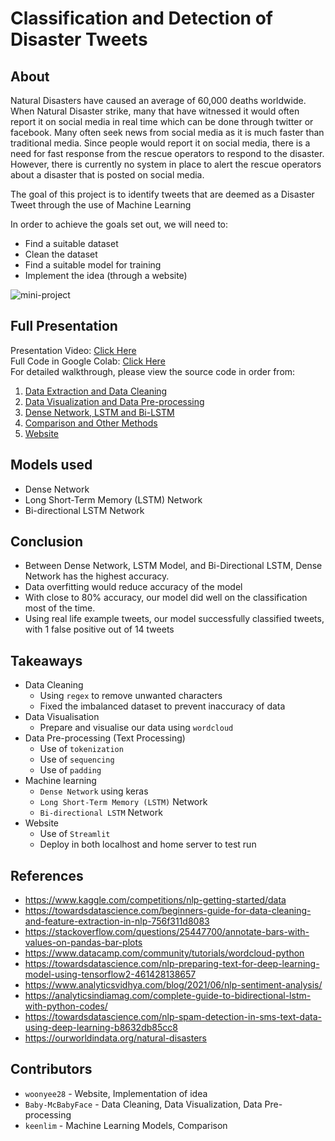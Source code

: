 # Classification and Detection of Disaster Tweets

## About
Natural Disasters have caused an average of 60,000 deaths worldwide. When Natural Disaster strike, many that have witnessed it would often report it on social media in real time which can be done through twitter or facebook. Many often seek news from social media as it is much faster than traditional media. Since people would report it on social media, there is a need for fast response from the rescue operators to respond to the disaster. However, there is currently no system in place to alert the rescue operators about a disaster that is posted on social media.

The goal of this project is to identify tweets that are deemed as a Disaster Tweet through the use of Machine Learning

In order to achieve the goals set out, we will need to:
* Find a suitable dataset
* Clean the dataset
* Find a suitable model for training
* Implement the idea (through a website)

![mini-project](https://user-images.githubusercontent.com/32679064/161420789-8ce35467-9ec5-4997-947d-efdf00348fc6.gif)

## Full Presentation
Presentation Video: [Click Here](https://www.youtube.com/watch?v=9YFjJz0AOWY&ab_channel=NgWoonYee)     
Full Code in Google Colab: [Click Here](https://colab.research.google.com/drive/1Ui0s3H-CxEHLlRc0PvCCcfNcxYIcEwzE?usp=sharing)     
For detailed walkthrough, please view the source code in order from:   

1. [Data Extraction and Data Cleaning](https://github.com/woonyee28/mini-project/blob/main/Data_Extraction_and_Data_Cleaning.ipynb)
2. [Data Visualization and Data Pre-processing](https://github.com/woonyee28/mini-project/blob/main/Data_Visualization_and_Data_Pre_processing.ipynb)
3. [Dense Network, LSTM and Bi-LSTM](https://github.com/woonyee28/mini-project/blob/main/Dense_Network%2C_LSTM_and_Bi_LSTM.ipynb)
4. [Comparison and Other Methods](https://github.com/woonyee28/mini-project/blob/main/Comparison_and_Other_Methods.ipynb)
5. [Website](https://github.com/woonyee28/mini-project/blob/main/index-streamlit.py)

## Models used
- Dense Network
- Long Short-Term Memory (LSTM) Network 
- Bi-directional LSTM Network  

## Conclusion
- Between Dense Network, LSTM Model, and Bi-Directional LSTM, Dense Network has the highest accuracy.  
- Data overfitting would reduce accuracy of the model  
- With close to 80% accuracy, our model did well on the classification most of the time.  
- Using real life example tweets, our model successfully classified tweets, with 1 false positive out of 14 tweets  

## Takeaways
- Data Cleaning
  - Using `regex` to remove unwanted characters
  - Fixed the imbalanced dataset to prevent inaccuracy of data  
- Data Visualisation 
  - Prepare and visualise our data using `wordcloud`  
- Data Pre-processing (Text Processing) 
  - Use of `tokenization`  
  - Use of `sequencing`  
  - Use of `padding` 
- Machine learning 
  - `Dense Network` using keras  
  - `Long Short-Term Memory (LSTM)` Network 
  - `Bi-directional LSTM` Network 
- Website 
  - Use of `Streamlit`
  - Deploy in both localhost and home server to test run

## References
- https://www.kaggle.com/competitions/nlp-getting-started/data  
- https://towardsdatascience.com/beginners-guide-for-data-cleaning-and-feature-extraction-in-nlp-756f311d8083  
- https://stackoverflow.com/questions/25447700/annotate-bars-with-values-on-pandas-bar-plots  
- https://www.datacamp.com/community/tutorials/wordcloud-python  
- https://towardsdatascience.com/nlp-preparing-text-for-deep-learning-model-using-tensorflow2-461428138657  
- https://www.analyticsvidhya.com/blog/2021/06/nlp-sentiment-analysis/  
- https://analyticsindiamag.com/complete-guide-to-bidirectional-lstm-with-python-codes/  
- https://towardsdatascience.com/nlp-spam-detection-in-sms-text-data-using-deep-learning-b8632db85cc8  
- https://ourworldindata.org/natural-disasters


## Contributors
- `woonyee28` - Website, Implementation of idea
- `Baby-McBabyFace` - Data Cleaning, Data Visualization, Data Pre-processing
- `keenlim` - Machine Learning Models, Comparison
